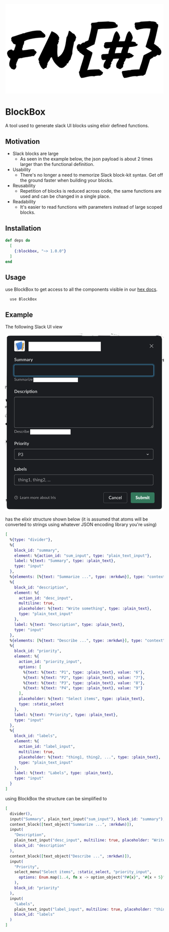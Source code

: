 <!-- ![alt example block creation](https://raw.githubusercontent.com/azohra/BlockBox/master/images/shit_bricks.png) -->

<p align="center">
  <img src="images/stroke_shit_bricks.png" width="600" alt="logo">
</p>


# BlockBox

A tool used to generate slack UI blocks using elixir defined functions.

## Motivation

* Slack blocks are large
  - As seen in the example below, the json payload is about 2 times larger than the functional definition.
* Usability
  - There's no longer a need to memorize Slack block-kit syntax. Get off the ground faster when building your blocks.
* Reusability
  - Repetition of blocks is reduced across code, the same functions are used and can be changed in a single place.
* Readability
  - It's easier to read functions with parameters instead of large scoped blocks.

## Installation

```elixir
def deps do
  [
    {:blockbox, "~> 1.0.0"}
  ]
end
```

## Usage
use BlockBox to get access to all the components visible in our [hex docs](https://hex.pm/packages/blockbox).
```
  use BlockBox
```

## Example

The following Slack UI view

<!-- ![alt example block creation](https://raw.githubusercontent.com/azohra/BlockBox/master/images/demo.png) -->
<img src="images/demo.png" width="600" alt="example view">

has the elixir structure shown below (it is assumed that atoms will be converted to strings using whatever JSON encoding library you're using)

```elixir
[
  %{type: "divider"},
  %{
    block_id: "summary",
    element: %{action_id: "sum_input", type: "plain_text_input"},
    label: %{text: "Summary", type: :plain_text},
    type: "input"
  },
  %{elements: [%{text: "Summarize ...", type: :mrkdwn}], type: "context"},
  %{
    block_id: "description",
    element: %{
      action_id: "desc_input",
      multiline: true,
      placeholder: %{text: "Write something", type: :plain_text},
      type: "plain_text_input"
    },
    label: %{text: "Description", type: :plain_text},
    type: "input"
  },
  %{elements: [%{text: "Describe ...", type: :mrkdwn}], type: "context"},
  %{
    block_id: "priority",
    element: %{
      action_id: "priority_input",
      options: [
        %{text: %{text: "P1", type: :plain_text}, value: "6"},
        %{text: %{text: "P2", type: :plain_text}, value: "7"},
        %{text: %{text: "P3", type: :plain_text}, value: "8"},
        %{text: %{text: "P4", type: :plain_text}, value: "9"}
      ],
      placeholder: %{text: "Select items", type: :plain_text},
      type: :static_select
    },
    label: %{text: "Priority", type: :plain_text},
    type: "input"
  },
  %{
    block_id: "labels",
    element: %{
      action_id: "label_input",
      multiline: true,
      placeholder: %{text: "thing1, thing2, ...", type: :plain_text},
      type: "plain_text_input"
    },
    label: %{text: "Labels", type: :plain_text},
    type: "input"
  }
]
```

using BlockBox the structure can be simplified to 

```elixir
[
  divider(),
  input("Summary", plain_text_input("sum_input"), block_id: "summary"),
  context_block([text_object("Summarize ...", :mrkdwn)]),
  input(
    "Description",
    plain_text_input("desc_input", multiline: true, placeholder: "Write something"),
    block_id: "description"
  ),
  context_block([text_object("Describe ...", :mrkdwn)]),
  input(
    "Priority",
    select_menu("Select items", :static_select, "priority_input",
      options: Enum.map(1..4, fn x -> option_object("P#{x}", "#{x + 5}") end)
    ),
    block_id: "priority"
  ),
  input(
    "Labels",
    plain_text_input("label_input", multiline: true, placeholder: "thing1, thing2, ..."),
    block_id: "labels"
  )
]
```
